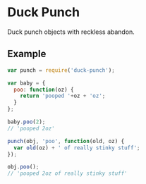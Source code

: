 Duck Punch
==========

Duck punch objects with reckless abandon.

Example
-------

```js
var punch = require('duck-punch');

var baby = {
  poo: function(oz) {
    return 'pooped '+oz + 'oz';
  }
};

baby.poo(2);
// 'pooped 2oz'

punch(obj, 'poo', function(old, oz) {
  var old(oz) + ' of really stinky stuff';
});

obj.poo();
// 'pooped 2oz of really stinky stuff'
```

